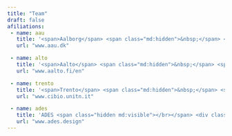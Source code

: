 ```yaml
---
title: "Team"
draft: false
afiliations:
 - name: aau
   title: '<span>Aalborg</span> <span class="md:hidden">&nbsp;</span> <span>University</span>'
   url: "www.aau.dk"

 - name: alto
   title: '<span>Aalto</span> <span class="md:hidden">&nbsp;</span> <span>University</span> '
   url: "www.aalto.fi/en"

 - name: trento
   title: '<span>Trento</span> <span class="md:hidden">&nbsp;</span> <span>University</span>'
   url: "www.cibio.unitn.it"

 - name: ades
   title: 'ADES <span class="hidden md:visible"></br></span> <div class="text-sm">(Institute of Advanced Design Studies)</div>'
   url: "www.ades.design"
---
```

